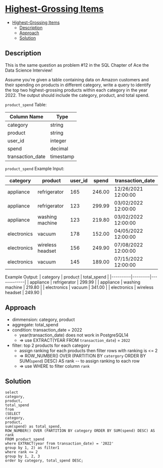 # [Highest-Grossing Items](https://datalemur.com/questions/sql-highest-grossing)

- [Highest-Grossing Items](#highest-grossing-items)
  - [Description](#description)
  - [Approach](#approach)
  - [Solution](#solution)

## Description
This is the same question as problem #12 in the SQL Chapter of Ace the Data Science Interview!

Assume you're given a table containing data on Amazon customers and their spending on products in different category, write a query to identify the top two highest-grossing products within each category in the year 2022. The output should include the category, product, and total spend.

`product_spend` Table:

| Column Name | Type |
|-------------|------|
| category | string |
| product | string |
| user_id | integer |
| spend | decimal |
| transaction_date | timestamp |

`product_spend` Example Input:

| category | product | user_id | spend | transaction_date |
|----------|---------|---------|-------|------------------|
| appliance | refrigerator | 165 | 246.00 | 12/26/2021 12:00:00 |
| appliance | refrigerator | 123 | 299.99 | 03/02/2022 12:00:00 |
| appliance | washing machine | 123 | 219.80 | 03/02/2022 12:00:00 |
| electronics | vacuum | 178 | 152.00 | 04/05/2022 12:00:00 |
| electronics | wireless headset | 156 | 249.90 | 07/08/2022 12:00:00 |
| electronics | vacuum | 145 | 189.00 | 07/15/2022 12:00:00 |

Example Output:
| category | product | total_spend |
|----------|---------|-------------|
| appliance | refrigerator | 299.99 |
| appliance | washing machine | 219.80 |
| electronics | vacuum | 341.00 |
| electronics | wireless headset | 249.90 |

## Approach
- dimmension: category, product
- aggregate: total_spend 
- condition: transaction_date = 2022 
  - year(transaction_date) does not work in PostgreSQL14
  - => use EXTRACT(YEAR FROM `transaction_date`) = `2022`  
- filter: top 2 products for each category
  - assign ranking for each products then filter rows with ranking is <= 2  
  - => ROW_NUMBER() OVER (PARTITION BY `catergory` ORDER BY SUM(`spend`) DESC) AS rank -- to assign ranking to each row 
  - => use WHERE to filter column `rank`
  
## Solution
```
select
category,  
product,
total_spend
from 
(SELECT 
category,  
product,
sum(spend) as total_spend,
ROW_NUMBER() OVER (PARTITION BY category ORDER BY SUM(spend) DESC) AS rank
FROM product_spend
where EXTRACT(year from transaction_date) = '2022'
group by 1, 2) as filter1 
where rank <= 2 
group by 1, 2, 3 
order by category, total_spend DESC;
```